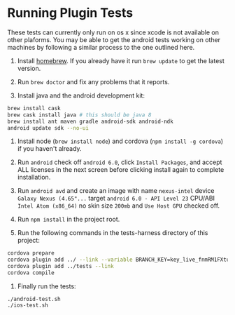 # Running Plugin Tests

These tests can currently only run on os x since xcode is not available on other plaforms. You may be able to get the android tests working on other machines by following a similar process to the one outlined here.

 1. Install [homebrew](http://brew.sh/). If you already have it run `brew update` to get the latest version.

 1. Run `brew doctor` and fix any problems that it reports.

 1. Install java and the android development kit:

```sh
brew install cask
brew cask install java # this should be java 8
brew install ant maven gradle android-sdk android-ndk
android update sdk --no-ui
```

 1. Install node (`brew install node`) and cordova (`npm install -g cordova`) if you haven't already.

 1. Run `android` check off `android 6.0`, click `Install Packages`, and accept ALL licenses in the next screen before clicking install again to complete installation.

 1. Run `android avd` and create an image with name `nexus-intel` device `Galaxy Nexus (4.65"...` target `android 6.0 - API Level 23` CPU/ABI `Intel Atom (x86_64)` no skin size `200mb` and `Use Host GPU` checked off.

 1. Run `npm install` in the project root.

 1. Run the following commands in the tests-harness directory of this project:

```sh
cordova prepare
cordova plugin add ../ --link --variable BRANCH_KEY=key_live_fnmRM1FXtu11t6e4LU8WsldpvDcA0bzv --variable URI_SCHEME=testbed
cordova plugin add ../tests --link
cordova compile
```

 1. Finally run the tests:

```
./android-test.sh
./ios-test.sh
```